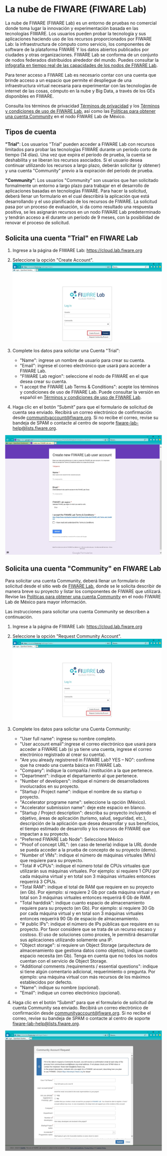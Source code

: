 # La nube de FIWARE (FIWARE Lab)
La nube de FIWARE (FIWARE Lab) es un entorno de pruebas no comercial donde toma lugar la innovación y experimentación basada en las tecnologías FIWARE. Los usuarios pueden probar la tecnología y sus aplicaciones haciendo uso de los recursos proporcionados por FIWARE Lab: la infraestructura de cómputo como servicio, los componentes de software de la plataforma FIWARE Y los datos abiertos publicados por ciudades y otras organizaciones. 
FIWARE Lab se conforma de un conjunto de nodos federados distribuidos alrededor del mundo. Puedes consultar la [infografía en tiempo real de las capacidades de los nodos de FIWARE Lab](http://infographic.lab.fiware.org/).

Para tener acceso a FIWARE Lab es necesario contar con una cuenta que brinde acceso a un espacio que permite el despliegue de una infraestructura virtual necesaria para experimentar con las tecnologías de internet de las cosas, cómputo en la nube y Big Data, a través de los GEs disponibles en FIWARE.

Consulta los términos de privacidad [Términos de privacidad](https://goo.gl/kIjJhA) y los [Términos y condiciones de uso de FIWARE Lab](https://goo.gl/cVSeNq), así como las [Políticas para obtener una cuenta Community](https://goo.gl/CeWN9b) en el nodo FIWARE Lab de México.

## Tipos de cuenta 
**"Trial"**: Los usuarios "Trial" pueden acceder a FIWARE Lab con recursos limitados para probar las tecnologías FIWARE durante un período corto de tiempo (14 días). Una vez que expira el período de prueba, la cuenta se deshabilita y se liberan los recursos asociados. Si el usuario desea continuar utilizando los recursos a largo plazo, deberán solicitar (y obtener) y una cuenta "Community" previo a la expiración del periodo de prueba.

**"Community"**: Los usuarios "Community" son usuarios que han solicitado formalmente un entorno a largo plazo para trabajar en el desarrollo de aplicaciones basadas en tecnologías FIWARE. Para hacer la solicitud, deberá llenar un formulario en el cual describirá la aplicación que está desarrollando y el uso planificado de los recursos de FIWARE. La solicitud pasa por un proceso de evaluación, si da como resultado una respuesta positiva, se les asignarán recursos en un nodo FIWARE Lab predeterminado y tendrán acceso a él durante un período de 9 meses, con la posibilidad de renovar el proceso de solicitud. 


## Solicita una cuenta "Trial" en FIWARE Lab
1. Ingrese a la página de FIWARE Lab: <https://cloud.lab.fiware.org>
2. Seleccione la opción "Create Account".
  ![CrearcuentaTrial](./images//FL-01.jpg)
  
3. Complete los datos para solicitar una Cuenta "Trial":
    - "Name": ingrese un nombre de usuario para crear su cuenta.
    - "Email": ingrese el correo electrónico que usará para acceder a FIWARE Lab.
    - "FIWARE Lab region": seleccione el nodo de FIWARE en el que desea crear su cuenta. 
    - "I accept the FIWARE Lab Terms & Conditions": acepte los  términos y condiciones de uso de FIWARE Lab. Puede consultar la versión en españól en [Términos y condiciones de uso de FIWARE Lab](https://goo.gl/cVSeNq).

4.	Haga clic en el botón “Submit” para que el formulario de solicitud de cuenta sea enviado. Recibirá un correo electrónico de confirmación desde <communityaccount@fiware.org>. Si no recibe el correo, revise su bandeja de SPAM o contacte  al centro de soporte <fiware-lab-help@lists.fiware.org>.

  ![Crearcuenta](./images//FL-02.jpg)
  
  
## Solicita una cuenta "Community" en FIWARE Lab
Para solicitar una cuenta Community, deberá llenar un formulario de solicitud desde el sitio web de
[FIWARE Lab](https://cloud.lab.fiware.org), donde se le solicita describir de manera breve su proyecto y listar los componentes
de FIWARE que utilizará. Revise las [Políticas para obtener una cuenta Community](https://goo.gl/CeWN9b) en el nodo FIWARE Lab de México para mayor información.

Las instrucciones para solicitar una cuenta Community se describen a continuación. 

1. Ingrese a la página de FIWARE Lab: <https://cloud.lab.fiware.org>
2. Seleccione la opción "Request Community Account".
  ![CrearcuentaCommunity](./images//FL-03.jpg)
  
3.	Complete los datos para solicitar una Cuenta Community:
    - "User full name": ingrese su nombre completo.
    - "User account email":ingrese el correo electrónico que usará para acceder a FIWARE Lab (si ya tiene una cuenta, ingrese el correo electrónico registrado al crear su cuenta).
    - "Are you already registrered in FIWARE Lab? YES – NO": confirme que ha creado una cuenta básica en FIWARE Lab. 
    - "Company": indique la compañía / institución a la que pertenece. 
    - "Department": indique el departamento al que pertenece. 
    - "Number of developers": indique el número de desarrolladores involucrados en su proyecto. 
    - "Startup / Project name": indique el nombre de su startup o proyecto.
    - "Accelerator programe name": seleccione la opción (México).
    - "Accelerator submission name": deje este espacio en blanco. 
    - "Startup / Project description": describa su proyecto incluyendo el objetivo, áreas de aplicación (turismo, salud, seguridad, etc.), descripción de la aplicación que desea desarrollar y sus beneficios, el tiempo estimado de desarrollo y los recursos de FIWARE que impactan a su proyecto.
    - "Preferred FIWARE Lab Node": Seleccione México
    - "Proof of concept URL": (en caso de tenerla) indique la URL donde se pueda acceder a la prueba de concepto de su proyecto (demo).
    - "Number of VMs": indique el número de máquinas virtuales (MVs) que requiere para su proyecto.
    - "Total # vCPUs": indique el número total de CPUs virtuales que utilizarán sus máquinas virtuales. Por ejemplo: si requiere 1 CPU por cada máquina virtual y en total son 3 máquinas virtuales entonces requerirá 3 CPUs. 
    - "Total RAM": indique el total de RAM que requiere en su proyecto (en Gb). Por ejemplo: si requiere 2 Gb por cada máquina virtual y en total son 3 máquinas virtuales entonces requerirá 6 Gb de RAM.  
    - "Total harddisk": indique cuanto espacio de almacenamiento requiere para su proyecto (en Gb). Por ejemplo: si requiere 30 Gb por cada máquina virtual y en total son 3 máquinas virtuales entonces requerirá 90 Gb de espacio de almacenamiento.  
    - "# public IPs": indique el número de IPs públicas que requiere en su proyecto. Por favor considere que se trata de un recurso escaso y costoso. El uso de soluciones como proxies, le permitirá desarrollar sus aplicaciones utilizando solamente una IP. 
    - "Object storage": si requiere un Object Storage (arquitectura de almacenamiento que gestiona datos como objetos), indique cuanto espacio necesita (en Gb). Tenga en cuenta que no todos los nodos cuentan con el servicio de Object Storage. 
    - "Additional comments /requirements / essential questions": indique si tiene algún comentario adicional, requerimiento o pregunta. Por ejemplo: una máquina virtual con más recursos de los máximos establecidos por defecto.  
    - "Name": indique su nombre (opcional).
    - "Email": indique un correo electrónico (opcional).

4.	Haga clic en el botón “Submit” para que el formulario de solicitud de cuenta Community sea enviado. Recibirá un correo electrónico de confirmación desde <communityaccount@fiware.org>. Si no recibe el correo, revise su bandeja de SPAM o contacte  al centro de soporte <fiware-lab-help@lists.fiware.org>.

  ![Crearcuenta](./images//FL-04.jpg)

